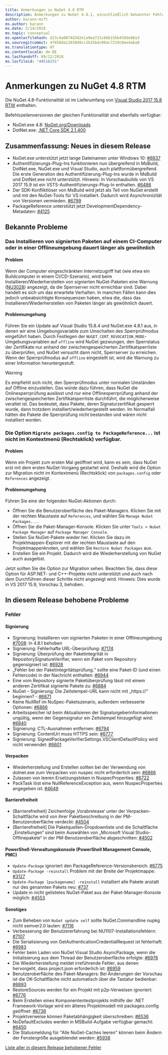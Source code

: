 ```yaml
---
title: Anmerkungen zu NuGet 4.8 RTM
description: Anmerkungen zu NuGet 4.8.1, einschließlich bekannter Fehler, Fehlerkorrekturen, hinzugefügter Features und DCRs.
author: karann-msft
ms.author: karann
ms.date: 5/14/2018
ms.topic: conceptual
ms.openlocfilehash: d23c4a8874d3d2e1a9ea721c66b15bb458de88a3
ms.sourcegitcommit: 47858da1103848cc1b15bdc00ac7219c0ee4a6a0
ms.translationtype: HT
ms.contentlocale: de-DE
ms.lasthandoff: 09/12/2018
ms.locfileid: "44516231"
---
```

# <a name="nuget-48-rtm-release-notes"></a>Anmerkungen zu NuGet 4.8 RTM

Die NuGet 4.8-Funktionalität ist im Lieferumfang von [Visual Studio 2017 15.8 RTW](https://www.visualstudio.com/news/releasenotes/vs2017-relnotes) enthalten.

Befehlszeilenversionen der gleichen Funktionalität sind ebenfalls verfügbar:
* NuGet.exe 4.8: [NuGet.org/Downloads](https://nuget.org/downloads)
* DotNet.exe: [.NET Core SDK 2.1.400](https://www.microsoft.com/net/download/visual-studio-sdks)


## <a name="summary-whats-new-in-this-release"></a>Zusammenfassung: Neues in diesem Release
* NuGet.exe unterstützt jetzt lange Dateinamen unter Windows 10: [#6937](https://github.com/NuGet/Home/issues/6937)
* Authentifizierungs-Plug-Ins funktionieren nun übergreifend in MsBuild, DotNet.exe, NuGet.exe und Visual Studio, auch plattformübergreifend. Die erste Generation des Authentifizierung-Plug-Ins wurde in MsBuild und DotNet.exe nicht unterstützt. Hinweis: In Vorschaubuilds von VS 2017 15.9 ist ein VSTS-Authentifizierungs-Plug-In enthalten. [#6486](https://github.com/NuGet/Home/issues/6486)
* Der SDK-Konfliktlöser von MsBuild wird jetzt als Teil von NuGet erstellt und mit den NuGet-Tools für VS installiert. Dadurch wird Asynchronizität von Versionen vermieden. [#6799](https://github.com/NuGet/Home/issues/6799)
* PackageReference unterstützt jetzt DevelopmentDependency-Metadaten: [#4125](https://github.com/NuGet/Home/issues/4125)

## <a name="known-issues"></a>Bekannte Probleme
### <a name="installing-signed-packages-on-a-ci-machine-or-in-an-offline-environment-takes-longer-than-usual"></a>Das Installieren von signierten Paketen auf einem CI-Computer oder in einer Offlineumgebung dauert länger als gewöhnlich

#### <a name="issue"></a>Problem
Wenn der Computer eingeschränkten Internetzugriff hat (wie etwa ein Buildcomputer in einem CI/CD-Szenario), wird beim Installieren/Wiederherstellen von signierten NuGet-Paketen eine Warnung ([NU3028](https://docs.microsoft.com/en-us/nuget/reference/errors-and-warnings/nu3028)) angezeigt, da die Sperrserver nicht erreichbar sind. Dabei handelt es sich um das erwartete Verhalten. In manchen Fällen kann dies jedoch unbeabsichtigte Konsequenzen haben, etwa die, dass das Installieren/Wiederherstellen von Paketen länger als gewöhnlich dauert.

#### <a name="workaround"></a>Problemumgehung
Führen Sie ein Update auf Visual Studio 15.8.4 und NuGet.exe 4.8.1 aus, in denen wir eine Umgebungsvariable zum Umschalten des Sperrprüfmodus eingeführt haben.
Durch Festlegen der `NUGET_CERT_REVOCATION_MODE`-Umgebungsvariablen auf `offline` wird NuGet gezwungen, den Sperrstatus der Zertifikate nur anhand der zwischengespeicherten Zertifikatsperrliste zu überprüfen, und NuGet versucht dann nicht, Sperrserver zu erreichen. Wenn der Sperrprüfmodus auf `offline` eingestellt ist, wird die Warnung zu einer Information heruntergestuft.

> [!Warning]
> Es empfiehlt sich nicht, den Sperrprüfmodus unter normalen Umständen auf Offline einzustellen. Das würde dazu führen, dass NuGet die Onlinesperrprüfung auslässt und nur eine Offlinesperrprüfung anhand der zwischengespeicherten Zertifikatsperrliste durchführt, die möglicherweise veraltet ist. Das bedeutet, dass Pakete, deren Signaturzertifikat gesperrt wurde, dann trotzdem installiert/wiederhergestellt werden. Im Normalfall hätten die Pakete die Sperrprüfung nicht bestanden und wären nicht installiert worden.

### <a name="the-migrate-packagesconfig-to-packagereference-option-is-not-available-in-the-right-click-context-menu"></a>Die Option `Migrate packages.config to PackageReference...` ist nicht im Kontextmenü (Rechtsklick) verfügbar.

#### <a name="issue"></a>Problem

Wenn ein Projekt zum ersten Mal geöffnet wird, kann es sein, dass NuGet erst mit dem ersten NuGet-Vorgang gestartet wird. Deshalb wird die Option zur Migration nicht im Kontextmenü (Rechtsklick) von `packages.config` oder `References` angezeigt.

#### <a name="workaround"></a>Problemumgehung

Führen Sie eine der folgenden NuGet-Aktionen durch:
* Öffnen Sie die Benutzeroberfläche des Paket-Managers. Klicken Sie mit der rechten Maustaste auf `References`, und wählen Sie `Manage NuGet Packages...`.
* Öffnen Sie die Paket-Manager-Konsole. Klicken Sie unter `Tools > NuGet Package Manager` auf `Package Manager Console`.
* Stellen Sie NuGet-Pakete wieder her. Klicken Sie dazu im Projektmappen-Explorer mit der rechten Maustaste auf den Projektmappenknoten, und wählen Sie `Restore NuGet Packages` aus.
* Erstellen Sie ein Projekt. Dadurch wird die Wiederherstellung von NuGet auch ausgelöst.

Jetzt sollten Sie die Option zur Migration sehen. Beachten Sie, dass diese Option für ASP.NET- und C++-Projekte nicht unterstützt und auch nach dem Durchführen dieser Schritte nicht angezeigt wird.
Hinweis: Dies wurde in VS 2017 15.9, Vorschau 3, behoben.

## <a name="issues-fixed-in-this-release"></a>In diesem Release behobene Probleme

### <a name="bugs"></a>Fehler
#### <a name="signing"></a>Signierung
* Signierung: Installieren von signierten Paketen in einer Offlineumgebung [#7008](https://github.com/NuGet/Home/issues/7008): In 4.8.1 behoben
* Signierung: Fehlerhafte URL-Überprüfung: [#7174](https://github.com/NuGet/Home/issues/7174)
* Signierung: Überprüfung der Paketintegrität in RepositorySignatureVerifier, wenn ein Paket vom Repository gegensigniert ist: [#6926](https://github.com/NuGet/Home/issues/6926)
* „Fehler bei der Paketintegritätsprüfung.“ sollte eine Paket-ID (und einen Fehlercode) in der Nachricht enthalten: [#6944](https://github.com/NuGet/Home/issues/6944)
* Eine vom Repository signierte Paketüberprüfung lässt mit einem anderen Zertifikat signierte Pakete zu: [#6884](https://github.com/NuGet/Home/issues/6884)
* NuGet – Signierung: Die Zeitstempel-URL kann nicht mit „https://“ beginnen? - [#6871](https://github.com/NuGet/Home/issues/6871)
* Keine NullRef im NuSpec-Paketszenario, außerdem verbesserte Optionen: [#6866](https://github.com/NuGet/Home/issues/6866)
* Arbeitsspeicher ist beim Aktualisieren der Signaturgeberinformationen ungültig, wenn der Gegensignatur ein Zeitstempel hinzugefügt wird: [#6840](https://github.com/NuGet/Home/issues/6840)
* Signierung: CTL-Ausnahmen entfernen: [#6794](https://github.com/NuGet/Home/issues/6794)
* Signierung: ContentUrl muss HTTPS sein: [#6777](https://github.com/NuGet/Home/issues/6777)
* Signierung: SignedPackageVerifierSettings.VSClientDefaultPolicy wird nicht verwendet: [#6601](https://github.com/NuGet/Home/issues/6601)


#### <a name="pack"></a>Verpacken
* Wiederherstellung und Erstellen sollten bei der Verwendung von dotnet.exe zum Verpacken von nuspec nicht erforderlich sein: [#6866](https://github.com/NuGet/Home/issues/6866)
* Zulassen von leeren Ersetzungstoken in NuspecProperties: [#6722](https://github.com/NuGet/Home/issues/6722)
* PackTask löst eine NullReferenceException aus, wenn NuspecProperties angegeben ist: [#4649](https://github.com/NuGet/Home/issues/4649)

#### <a name="accessibility"></a>Barrierefreiheit
* [Barrierefreiheit] Zeichenfolge ‚Vorabrelease‘ unter der Verpacken-Schaltfläche wird von ihrer Paketbeschreibung in der PM-Benutzeroberfläche verdeckt: [#4504](https://github.com/NuGet/Home/issues/4504)
* [Barrierefreiheit] Die Paketquellen-Dropdownliste und die Schaltfläche „Einstellungen“ sind beim Auswählen von „Microsoft Visual Studio-Offlinepakete“ in der PM-Benutzeroberfläche abgeschnitten: [#4502](https://github.com/NuGet/Home/issues/4502)

#### <a name="powershell-management-console-pmc"></a>PowerShell-Verwaltungskonsole (PowerShell Management Console, PMC)
* `Update-Package` ignoriert den PackageReference-Versionsbereich: [#6775](https://github.com/NuGet/Home/issues/6775)
* `Update-Package -reinstall` Problem mit der Breite der Projektmappe: [#3127](https://github.com/NuGet/Home/issues/3127)
* `Update-Package [packagename] -reinstall` installiert alle Pakete anstatt nur des genannten Pakets neu: [#737](https://github.com/NuGet/Home/issues/737)
* Update in nicht gelistetes NuGet-Paket aus der Paket-Manager-Konsole möglich: [#4553](https://github.com/NuGet/Home/issues/4553)

#### <a name="misc"></a>Sonstiges
* Zum Beheben von `NuGet update self` sollte NuGet.Commandline nupkg nicht semver2.0 lauten: [#7116](https://github.com/NuGet/Home/issues/7116)
* Verbesserung der Benutzererfahrung bei NU1107-Installationsfehlern: [#7107](https://github.com/NuGet/Home/issues/7107)
* Die Serialisierung von GetAuthenticationCredentialRequest ist fehlerhaft: [#6983](https://github.com/NuGet/Home/issues/6983)
* Fehler beim Laden von NuGet Visual Studio AsyncPackage, wenn die Initialisierung aus dem Thread der Benutzeroberfläche erfolgte: [#6976](https://github.com/NuGet/Home/issues/6976)
* Die Wiederherstellung meldet irreführende Fehler, aus denen hervorgeht, dass project.json erforderlich ist: [#6959](https://github.com/NuGet/Home/issues/6959)
* Benutzeroberfläche des Paket-Managers: Bei Änderungen der Vorschau ist die OK-Schaltfläche nicht automatisch über die Tastatur bedienbar: [#6893](https://github.com/NuGet/Home/issues/6893)
* RestoreSources werden für ein Projekt mit p2p-Verweisen ignoriert: [#6776](https://github.com/NuGet/Home/issues/6776)
* Beim Erstellen eines Komponententestprojekts mithilfe der .NET Framework-Vorlage wird ein älteres Projektmodell mit packages.config geöffnet: [#6736](https://github.com/NuGet/Home/issues/6736)
* Projektverweise können Paketabhängigkeit überschreiben: [#6536](https://github.com/NuGet/Home/issues/6536)
* NoDefaultExcludes werden in MSBuild-Aufgabe verfügbar gemacht: [#6450](https://github.com/NuGet/Home/issues/6450)
* Die Statusmeldung für "Alle NuGet-Caches leeren" können beim Ändern der Fenstergröße ausgeblendet werden: [#5938](https://github.com/NuGet/Home/issues/5938)


[Liste aller in diesem Release behobener Fehler](https://github.com/NuGet/Home/issues?q=is%3Aissue+is%3Aclosed+milestone%3A%224.8")
